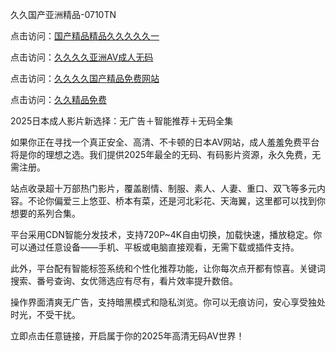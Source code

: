 久久国产亚洲精品-0710TN

点击访问：<a href="https://rtj-3zo.pages.dev/">国产精品精品久久久久久一</a>

点击访问：<a href="https://https://bered.pages.dev/">久久久久亚洲AV成人无码</a>

点击访问：<a href="https://vassv.pages.dev/">久久久久国产精品免费网站</a>

点击访问：<a href="https://bered.pages.dev/">久久精品免费</a>

2025日本成人影片新选择：无广告＋智能推荐＋无码全集

如果你正在寻找一个真正安全、高清、不卡顿的日本AV网站，成人羞羞免费平台将是你的理想之选。我们提供2025年最全的无码、有码影片资源，永久免费，无需注册。

站点收录超十万部热门影片，覆盖剧情、制服、素人、人妻、重口、双飞等多元内容。不论你偏爱三上悠亚、桥本有菜，还是河北彩花、天海翼，这里都可以找到你想要的系列合集。

平台采用CDN智能分发技术，支持720P~4K自由切换，加载快速，播放稳定。你可以通过任意设备——手机、平板或电脑直接观看，无需下载或插件支持。

此外，平台配有智能标签系统和个性化推荐功能，让你每次点开都有惊喜。关键词搜索、番号查询、女优筛选应有尽有，看片效率提升数倍。

操作界面清爽无广告，支持暗黑模式和隐私浏览。你可以无痕访问，安心享受独处时光，不受干扰。

立即点击任意链接，开启属于你的2025年高清无码AV世界！

<span style="display:none;">[Canonical link]  ( https://github.com/dtnnn20250710/riben122222 ）</span>
